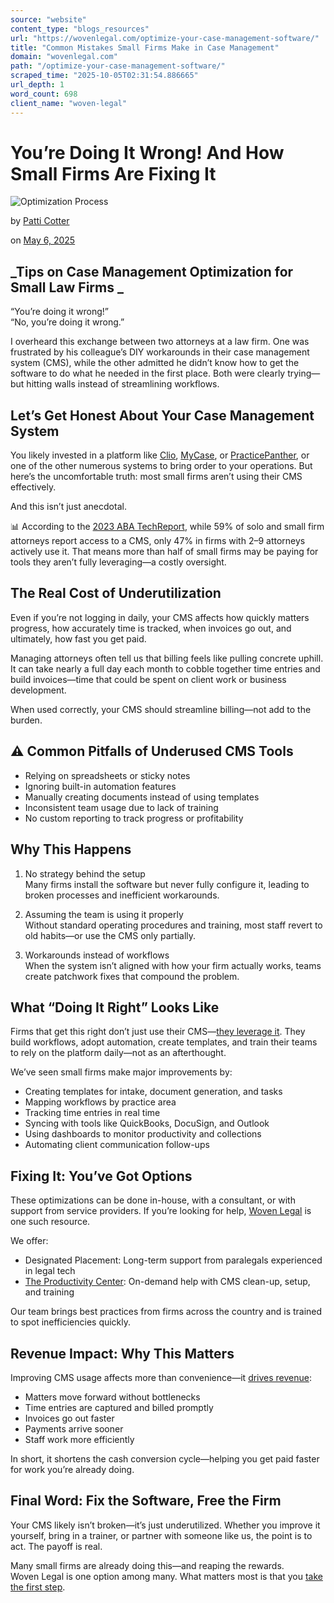 ```yaml
---
source: "website"
content_type: "blogs_resources"
url: "https://wovenlegal.com/optimize-your-case-management-software/"
title: "Common Mistakes Small Firms Make in Case Management"
domain: "wovenlegal.com"
path: "/optimize-your-case-management-software/"
scraped_time: "2025-10-05T02:31:54.886665"
url_depth: 1
word_count: 698
client_name: "woven-legal"
---
```


# You’re Doing It Wrong! And How Small Firms Are Fixing It

![Optimization Process](https://wovenlegal.com/wp-content/uploads/2025/05/Optimization-Process.jpg)

by [Patti Cotter](https://wovenlegal.com/author/patti-cotter/)

on [May 6, 2025](https://wovenlegal.com/2025/05/06/)

## _**Tips on Case Management Optimization for Small Law Firms**  _

“You’re doing it wrong!”  
“No, you’re doing it wrong.”

I overheard this exchange between two attorneys at a law firm. One was frustrated by his colleague’s DIY workarounds in their case management system (CMS), while the other admitted he didn’t know how to get the software to do what he needed in the first place. Both were clearly trying—but hitting walls instead of streamlining workflows.

## Let’s Get Honest About Your Case Management System

You likely invested in a platform like [Clio](https://www.clio.com/web/woven-clio-demo/?referral_code=AP-WOVEN), [MyCase](https://www.mycase.com/), or [PracticePanther](https://www.practicepanther.com/), or one of the other numerous systems to bring order to your operations. But here’s the uncomfortable truth: most small firms aren’t using their CMS effectively.

And this isn’t just anecdotal.

📊 According to the [2023 ABA TechReport](https://www.americanbar.org/groups/law_practice/publications/techreport/2023/practice-management/), while 59% of solo and small firm attorneys report access to a CMS, only 47% in firms with 2–9 attorneys actively use it. That means more than half of small firms may be paying for tools they aren’t fully leveraging—a costly oversight.

## The Real Cost of Underutilization

Even if you’re not logging in daily, your CMS affects how quickly matters progress, how accurately time is tracked, when invoices go out, and ultimately, how fast you get paid.

Managing attorneys often tell us that billing feels like pulling concrete uphill. It can take nearly a full day each month to cobble together time entries and build invoices—time that could be spent on client work or business development.

When used correctly, your CMS should streamline billing—not add to the burden.

## ⚠️ Common Pitfalls of Underused CMS Tools

*   Relying on spreadsheets or sticky notes  
*   Ignoring built-in automation features  
*   Manually creating documents instead of using templates  
*   Inconsistent team usage due to lack of training  
*   No custom reporting to track progress or profitability  

## Why This Happens

1. No strategy behind the setup  
Many firms install the software but never fully configure it, leading to broken processes and inefficient workarounds.

2. Assuming the team is using it properly  
Without standard operating procedures and training, most staff revert to old habits—or use the CMS only partially.

3. Workarounds instead of workflows  
When the system isn’t aligned with how your firm actually works, teams create patchwork fixes that compound the problem.

## What “Doing It Right” Looks Like

Firms that get this right don’t just use their CMS—[they leverage it](https://wovenlegal.com/is-your-law-firm-keeping-up-in-the-digital-age/). They build workflows, adopt automation, create templates, and train their teams to rely on the platform daily—not as an afterthought.

We’ve seen small firms make major improvements by:

*   Creating templates for intake, document generation, and tasks  
*   Mapping workflows by practice area  
*   Tracking time entries in real time  
*   Syncing with tools like QuickBooks, DocuSign, and Outlook  
*   Using dashboards to monitor productivity and collections  
*   Automating client communication follow-ups  

## Fixing It: You’ve Got Options

These optimizations can be done in-house, with a consultant, or with support from service providers. If you’re looking for help, [Woven Legal](https://wovenlegal.com/) is one such resource.

We offer:

*   Designated Placement: Long-term support from paralegals experienced in legal tech  
*   [The Productivity Center](https://wovenlegal.com/productivitycenter/): On-demand help with CMS clean-up, setup, and training  

Our team brings best practices from firms across the country and is trained to spot inefficiencies quickly.

## Revenue Impact: Why This Matters

Improving CMS usage affects more than convenience—it [drives revenue](https://wovenlegal.com/billing-strategies-for-attorneys/):

*   Matters move forward without bottlenecks  
*   Time entries are captured and billed promptly  
*   Invoices go out faster  
*   Payments arrive sooner  
*   Staff work more efficiently  

In short, it shortens the cash conversion cycle—helping you get paid faster for work you’re already doing.

## Final Word: Fix the Software, Free the Firm

Your CMS likely isn’t broken—it’s just underutilized. Whether you improve it yourself, bring in a trainer, or partner with someone like us, the point is to act. The payoff is real.

Many small firms are already doing this—and reaping the rewards.  
Woven Legal is one option among many. What matters most is that you [take the first step](https://meetings.hubspot.com/meg-garavaglia?uuid=70e55ad5-6fd5-4333-a7a3-9b5769491a11).